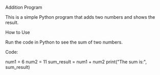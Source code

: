 Addition Program

This is a simple Python program that adds two numbers and shows the result.

How to Use

Run the code in Python to see the sum of two numbers.

Code:

num1 = 6
num2 = 11
sum_result = num1 + num2
print("The sum is:", sum_result)